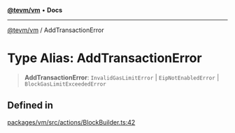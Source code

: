 [**@tevm/vm**](../README.md) • **Docs**

***

[@tevm/vm](../globals.md) / AddTransactionError

# Type Alias: AddTransactionError

> **AddTransactionError**: `InvalidGasLimitError` \| `EipNotEnabledError` \| `BlockGasLimitExceededError`

## Defined in

[packages/vm/src/actions/BlockBuilder.ts:42](https://github.com/qbzzt/tevm-monorepo/blob/main/packages/vm/src/actions/BlockBuilder.ts#L42)
